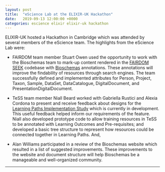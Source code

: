 ```yaml
---
layout: post
title:  "eScience Lab at the ELIXIR-UK Hackathon"
date:   2019-09-13 12:00:00 +0000
categories: escience elixir elixir-uk hackathon
---
```


ELIXIR-UK hosted a Hackathon in Cambridge which was attended by several members of the eScience team. The highlights from the eScience Lab were:

- FAIRDOM team member Stuart Owen used the opportunity to work with the Bioschemas team to mark-up content rendered in the [FAIRDOM SEEK](https://fair-dom.org/platform/seek/) codebase with [Bioschemas](https://bioschemas.org/specifications/) annotations. These annotations will improve the findability of resources through search engines. The team successfully defined and implemented attributes for Person, Project, Taxon, Sample, DataSet, DataCatalogue, DigitalDocument, and PresentationDigitalDocument.

- TeSS team member Niall Beard worked with Gabriella Rustici and Alexia Cordona to present and receive feedback about designs for the [Learning Paths Implementation Study](https://elixir-europe.org/about-us/implementation-studies/learning-paths-2018) which is currently in development. This useful feedback helped inform our requirements of the feature. Niall also developed prototype code to allow training resources in TeSS to be annotated with Learning Outcomes and Pre-requisites; and developed a basic tree structure to represent how resources could be connected together in Learning Paths. And,

- Alan Williams participated in a review of the Bioschemas website which resulted in a list of suggested improvements. These improvements to the website and document structure will help Bioschemas be a manageable and well-organized community.

---


